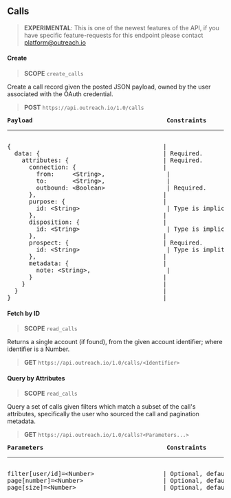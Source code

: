 Calls
-----

> **EXPERIMENTAL**: This is one of the newest features of the API, if you have specific feature-requests for this endpoint please contact platform@outreach.io

#### Create

> **SCOPE** `create_calls`

Create a call record given the posted JSON payload, owned by the user associated with the OAuth credential.

> **POST** `https://api.outreach.io/1.0/calls`

<pre>
<b>Payload</b>                                     <b>Constraints</b>
<hr/>
{                                          |
  data: {                                  | Required.
    attributes: {                          | Required.
      connection: {                        |
        from:     &lt;String&gt;,                 |
        to:       &lt;String&gt;,                 |
        outbound: &lt;Boolean&gt;                 | Required.
      },                                   |
      purpose: {                           |
        id: &lt;String&gt;                        | Type is implicitly "CallPurpose"
      },                                   |
      disposition: {                       |
        id: &lt;String&gt;                        | Type is implicitly "CallDisposition"
      },                                   |
      prospect: {                          | Required.
        id: &lt;String&gt;                        | Type is impliticly "Prospect"
      },                                   |
      metadata: {                          |
        note: &lt;String&gt;,                     |
      }                                    |
    }                                      |
  }                                        |
}                                          |
</pre>

#### Fetch by ID

> **SCOPE** `read_calls`

Returns a single account (if found), from the given account identifier; where identifier is a Number.

> **GET** `https://api.outreach.io/1.0/calls/<Identifier>`

#### Query by Attributes

> **SCOPE** `read_calls`

Query a set of calls given filters which match a subset of the call's attributes, specifically the user who sourced the call and pagination metadata.

> **GET** `https://api.outreach.io/1.0/calls?<Parameters...>`

<pre>
<b>Parameters</b>                                  <b>Constraints</b>
<hr/>
filter[user/id]=&lt;Number&gt;                   | Optional, default: all users in the org.
page[number]=&lt;Number&gt;                      | Optional, default: 1.
page[size]=&lt;Number&gt;                        | Optional, default: 50, maximum: 50.
</pre>
